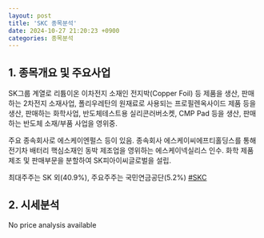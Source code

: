 ```yaml
---
layout: post
title: 'SKC 종목분석'
date: 2024-10-27 21:20:23 +0900
categories: 종목분석
---
```


## 1. 종목개요 및 주요사업

SK그룹 계열로 리튬이온 이차전지 소재인 전지박(Copper Foil) 등 제품을 생산, 판매하는 2차전지 소재사업, 폴리우레탄의 원재료로 사용되는 프로필렌옥사이드 제품 등을 생산, 판매하는 화학사업, 반도체테스트용 실리콘러버소켓, CMP Pad 등을 생산, 판매하는 반도체 소재/부품 사업을 영위중. 

주요 종속회사로 에스케이엔펄스 등이 있음. 종속회사 에스케이씨에프티홀딩스를 통해 전기차 배터리 핵심소재인 동박 제조업을 영위하는 에스케이넥실리스 인수. 화학 제품 제조 및 판매부문을 분할하여 SK피아이씨글로벌을 설립.
  
최대주주는 SK 외(40.9%), 주요주주는 국민연금공단(5.2%)
[#SKC](#)

## 2. 시세분석

No price analysis available
